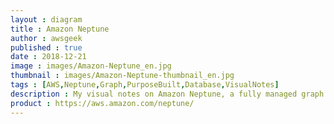 ```yaml
---
layout : diagram
title : Amazon Neptune
author : awsgeek
published : true
date : 2018-12-21
image : images/Amazon-Neptune_en.jpg
thumbnail : images/Amazon-Neptune-thumbnail_en.jpg
tags : [AWS,Neptune,Graph,PurposeBuilt,Database,VisualNotes]
description : My visual notes on Amazon Neptune, a fully managed graph database service to work with your highly connected datasets
product : https://aws.amazon.com/neptune/
---
```


